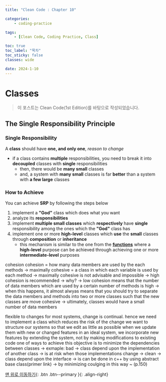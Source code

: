 ```yaml
---
title: "Clean Code : Chapter 10"

categories:
    - coding-practice

tags:
    - [Clean Code, Coding Practice, Class]

toc: true
toc_label: "목차"
toc_sticky: false
classes: wide

date: 2024-1-10
---
```


# Classes	

> 이 포스트는 Clean Code(1st Edition)를 바탕으로 작성되었습니다.

## The Single Responsibility Principle 

### Single Responsibility
A **class** should have **one, and only one**, *reason to change*
- if a class contains **multiple** responsibilities, you need to break it into **decoupled** classes with **single** responsibilities
    * then, there would be **many small** classes
    * and, a system with **many small** classes is far **better** than a system with **a few large** classes

### How to Achieve
You can achieve **SRP** by following the steps below
1. implement a **"God"** class which does what you want
2. analyze its **responsibilities**
3. implement **multiple small classes** which **respectively** have **single** responsibility among the ones which the **"God"** class has
4. implement one or more **high-level** classes which **use** the **small** classes through **composition** or **inheritance**
    - this mechanism is similar to the one from the [**functions**](https://sadoe3.github.io/coding-practice/practice-chapter3/#one-function-one-purpose) where a **high-level** purpose can be achieved through achieving one or more **intermediate-level** purposes


cohesion
cohesion = how many data members are used by the each methods -> maximally cohesive = a class in which each variable is used by each method -> maximally cohesive is not advisable and impossible -> high cohesion is recommended -> why? -> low cohesion means that the number of data members which are used by a certain number of methods is high -> when this happens, it almost alwyas means that you should try to separate the data members and methods into two or more classes such that the new classes are move cohesive -> ultimately, classes would have a small number of data members


flexible to changes
for most systems, change is continual. hence we need to implement a class which reduces the risk of the change
we want to structure our systems so that we edit as little as possible when we update them with new or changed features
in an ideal system, we incorporate new features by extending the system, not by making modifications to existing code 
one of ways to achieve this objective is to minimize the dependencies between classes
-> exmaple: bad -> class depend upon the implementation of another class -> is at risk when those implementations change -> clean -> class depend upon the interface -> is can be done in c++ by using abstract base class(primer link) -> by minimizing coulging in this way ~ (p.150)




[맨 위로 이동하기](#){: .btn .btn--primary }{: .align-right}
